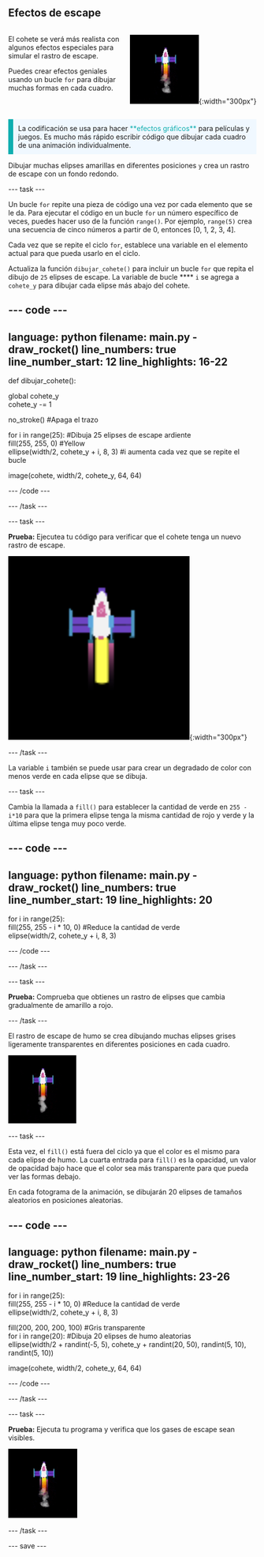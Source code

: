 ## Efectos de escape

<div style="display: flex; flex-wrap: wrap">
<div style="flex-basis: 200px; flex-grow: 1; margin-right: 15px;">

El cohete se verá más realista con algunos efectos especiales para simular el rastro de escape. 

Puedes crear efectos geniales usando un bucle `for` para dibujar muchas formas en cada cuadro.

</div>
<div>

![El cohete en pleno vuelo con un rastro de escape.](images/flying_rocket.gif){:width="300px"}

</div>
</div>

<p style="border-left: solid; border-width:10px; border-color: #0faeb0; background-color: aliceblue; padding: 10px;">
La codificación se usa para hacer <span style="color: #0faeb0">**efectos gráficos**</span> para películas y juegos. Es mucho más rápido escribir código que dibujar cada cuadro de una animación individualmente. </p>

Dibujar muchas elipses amarillas en diferentes posiciones `y` crea un rastro de escape con un fondo redondo.

--- task ---

Un bucle `for` repite una pieza de código una vez por cada elemento que se le da. Para ejecutar el código en un bucle `for` un número específico de veces, puedes hacer uso de la función `range()`. Por ejemplo, `range(5)` crea una secuencia de cinco números a partir de 0, entonces [0, 1, 2, 3, 4].

Cada vez que se repite el ciclo `for`, establece una variable en el elemento actual para que pueda usarlo en el ciclo.

Actualiza la función `dibujar_cohete()` para incluir un bucle `for` que repita el dibujo de `25` elipses de escape. La variable de bucle **** `i` se agrega a `cohete_y` para dibujar cada elipse más abajo del cohete.

--- code ---
---
language: python 
filename: main.py - draw_rocket() 
line_numbers: true 
line_number_start: 12
line_highlights: 16-22
---

def dibujar_cohete():

  global cohete_y   
  cohete_y -= 1

  no_stroke() #Apaga el trazo

  for i in range(25): #Dibuja 25 elipses de escape ardiente   
    fill(255, 255, 0) #Yellow   
    ellipse(width/2, cohete_y + i, 8, 3) #i aumenta cada vez que se repite el bucle

  image(cohete, width/2, cohete_y, 64, 64)


--- /code ---

--- /task ---

--- task ---

**Prueba:** Ejecutea tu código para verificar que el cohete tenga un nuevo rastro de escape.

![Un primer plano del cohete con un rastro de escape.](images/rocket_exhaust.png){:width="300px"}

--- /task ---

La variable `i` también se puede usar para crear un degradado de color con menos verde en cada elipse que se dibuja.

--- task ---

Cambia la llamada a `fill()` para establecer la cantidad de verde en `255 - i*10` para que la primera elipse tenga la misma cantidad de rojo y verde y la última elipse tenga muy poco verde.

--- code ---
---
language: python 
filename: main.py - draw_rocket() 
line_numbers: true 
line_number_start: 19
line_highlights: 20
---

  for i in range(25):   
    fill(255, 255 - i * 10, 0) #Reduce la cantidad de verde    
    elipse(width/2, cohete_y + i, 8, 3)

--- /code ---

--- /task ---

--- task ---

**Prueba:** Comprueba que obtienes un rastro de elipses que cambia gradualmente de amarillo a rojo.

--- /task ---

El rastro de escape de humo se crea dibujando muchas elipses grises ligeramente transparentes en diferentes posiciones en cada cuadro.

![Una animación lenta del efecto de humo.](images/rocket_smoke.gif)

--- task ---

Esta vez, el `fill()` está fuera del ciclo ya que el color es el mismo para cada elipse de humo. La cuarta entrada para `fill()` es la opacidad, un valor de opacidad bajo hace que el color sea más transparente para que pueda ver las formas debajo.

En cada fotograma de la animación, se dibujarán 20 elipses de tamaños aleatorios en posiciones aleatorias.

--- code ---
---
language: python 
filename: main.py - draw_rocket() 
line_numbers: true 
line_number_start: 19
line_highlights: 23-26
---

  for i in range(25):  
    fill(255, 255 - i * 10, 0) #Reduce la cantidad de verde   
    ellipse(width/2, cohete_y + i, 8, 3)

  fill(200, 200, 200, 100) #Gris transparente   
    for i in range(20): #Dibuja 20 elipses de humo aleatorias    
      ellipse(width/2 + randint(-5, 5), cohete_y + randint(20, 50), randint(5, 10), randint(5, 10))

  image(cohete, width/2, cohete_y, 64, 64)

--- /code ---

--- /task ---

--- task ---

**Prueba:** Ejecuta tu programa y verifica que los gases de escape sean visibles.

![Un primer plano del cohete y la estela de escape con humo añadido.](images/rocket_exhaust_circles.gif)

--- /task ---

--- save ---
